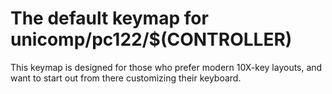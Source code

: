 # The default keymap for unicomp/pc122/$(CONTROLLER)

This keymap is designed for those who prefer modern 10X-key layouts, and want to start out from there customizing their keyboard.
